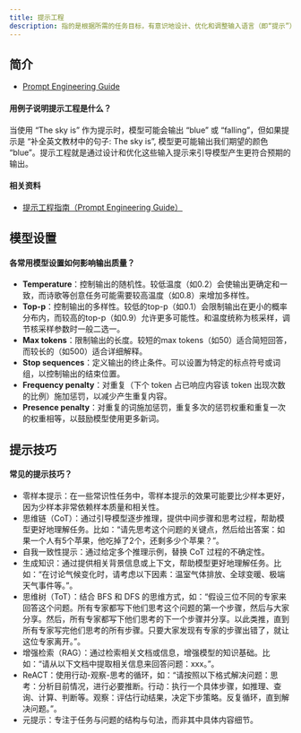 ```yaml
---
title: 提示工程
description: 指的是根据所需的任务目标，有意识地设计、优化和调整输入语言（即“提示”）的过程，以引导AI模型输出更高质量、符合期望和语境的内容，包含上下文设置、提示设计、提示调优、多模型适配等核心过程。
---
```


## 简介

* [Prompt Engineering Guide](https://www.promptingguide.ai/zh/applications/generating)

#### 用例子说明提示工程是什么？

当使用 “The sky is” 作为提示时，模型可能会输出 “blue” 或 “falling”，但如果提示是 “补全英文教材中的句子: The sky is”, 模型更可能输出我们期望的颜色 “blue”。提示工程就是通过设计和优化这些输入提示来引导模型产生更符合预期的输出。

#### 相关资料

* [提示工程指南（Prompt Engineering Guide）](https://www.promptingguide.ai/zh)

## 模型设置

#### 各常用模型设置如何影响输出质量？

* **Temperature**：控制输出的随机性。较低温度（如0.2）会使输出更确定和一致，而诗歌等创意任务可能需要较高温度（如0.8）来增加多样性。
* **Top-p**：控制输出的多样性。较低的top-p（如0.1）会限制输出在更小的概率分布内，而较高的top-p（如0.9）允许更多可能性。和温度统称为核采样，调节核采样参数时一般二选一。
* **Max tokens**：限制输出的长度。较短的max tokens（如50）适合简短回答，而较长的（如500）适合详细解释。
* **Stop sequences**：定义输出的终止条件。可以设置为特定的标点符号或词组，以控制输出的结束位置。
* **Frequency penalty**：对重复（下个 token 占已响应内容该 token 出现次数的比例）施加惩罚，以减少产生重复内容。
* **Presence penalty**：对重复的词施加惩罚，重复多次的惩罚权重和重复一次的权重相等，以鼓励模型使用更多新词。

## 提示技巧

#### 常见的提示技巧？

* 零样本提示：在一些常识性任务中，零样本提示的效果可能要比少样本更好，因为少样本非常依赖样本质量和相关性。
* 思维链（CoT）：通过引导模型逐步推理，提供中间步骤和思考过程，帮助模型更好地理解任务。比如：“请先思考这个问题的关键点，然后给出答案：如果一个人有5个苹果，他吃掉了2个，还剩多少个苹果？”。
* 自我一致性提示：通过给定多个推理示例，替换 CoT 过程的不确定性。
* 生成知识：通过提供相关背景信息或上下文，帮助模型更好地理解任务。比如：“在讨论气候变化时，请考虑以下因素：温室气体排放、全球变暖、极端天气事件等。”。
* 思维树（ToT）：结合 BFS 和 DFS 的思维方式，如：“假设三位不同的专家来回答这个问题。所有专家都写下他们思考这个问题的第一个步骤，然后与大家分享。然后，所有专家都写下他们思考的下一个步骤并分享。以此类推，直到所有专家写完他们思考的所有步骤。只要大家发现有专家的步骤出错了，就让这位专家离开。”。
* 增强检索（RAG）：通过检索相关文档或信息，增强模型的知识基础。比如：“请从以下文档中提取相关信息来回答问题：xxx。”。
* ReACT：使用行动-观察-思考的循环，如：“请按照以下格式解决问题：思考：分析目前情况，进行必要推断。行动：执行一个具体步骤，如推理、查询、计算、判断等。观察：评估行动结果，决定下步策略。反复循环，直到解决问题。”。
* 元提示：专注于任务与问题的结构与句法，而非其中具体内容细节。
